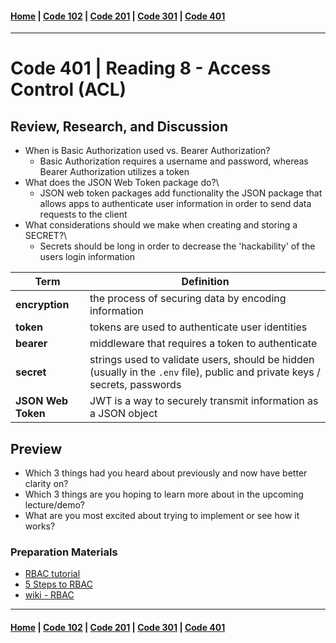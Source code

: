 #### [Home](../README.md) | [Code 102](../102main.md) | [Code 201](../201main.md) | [Code 301](../301main.md) | [Code 401](../401main.md)

---

# Code 401 | Reading 8 - Access Control (ACL)

## Review, Research, and Discussion

-   When is Basic Authorization used vs. Bearer Authorization?
    -   Basic Authorization requires a username and password, whereas Bearer Authorization utilizes a token
-   What does the JSON Web Token package do?\
    -   JSON web token packages add functionality the JSON package that allows apps to authenticate user information in order to send data requests to the client
-   What considerations should we make when creating and storing a SECRET?\
    -   Secrets should be long in order to decrease the 'hackability' of the users login information

| Term               | Definition                                                                                                                  |
| ------------------ | --------------------------------------------------------------------------------------------------------------------------- |
| **encryption**     | the process of securing data by encoding information                                                                        |
| **token**          | tokens are used to authenticate user identities                                                                             |
| **bearer**         | middleware that requires a token to authenticate                                                                            |
| **secret**         | strings used to validate users, should be hidden (usually in the `.env` file), public and private keys / secrets, passwords |
| **JSON Web Token** | JWT is a way to securely transmit information as a JSON object                                                              |

## Preview

-   Which 3 things had you heard about previously and now have better clarity on?
-   Which 3 things are you hoping to learn more about in the upcoming lecture/demo?
-   What are you most excited about trying to implement or see how it works?

### Preparation Materials

-   [RBAC tutorial](https://www.youtube.com/watch?v=C4NP8Eon3cA)
-   [5 Steps to RBAC](https://www.csoonline.com/article/3060780/security/5-steps-to-simple-role-based-access-control.html)
-   [wiki - RBAC](https://en.wikipedia.org/wiki/Role-based_access_control)

---

#### [Home](../README.md) | [Code 102](../102main.md) | [Code 201](../201main.md) | [Code 301](../301main.md) | [Code 401](../401main.md)
